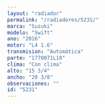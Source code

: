 ```yaml
---
layout: "radiador"
permalink: "/radiadores/5231/"
marca: "Suzuki"
modelo: "Swift"
ano: "2016"
motor: "L4 1.6"
transmision: "Automática"
parte: "1770071L10"
clima: "Con clima"
alto: "15 3/4"
ancho: "20 3/8"
observaciones: ""
id: "5231"
---
```


